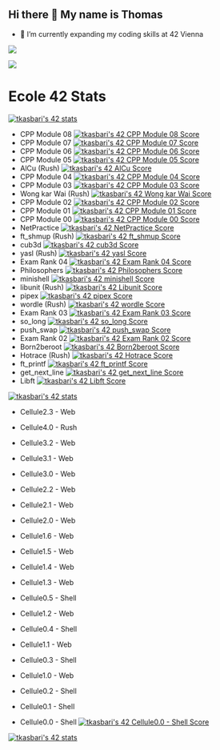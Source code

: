 ## Hi there 👋 My name is Thomas

- 🌱 I’m currently expanding my coding skills at 42 Vienna
<!--
**ChimPansky/chimpansky** is a ✨ _special_ ✨ repository because its `README.md` (this file) appears on your GitHub profile.

Here are some ideas to get you started:

- 🌱 I’m currently learning ...
- 👯 I’m looking to collaborate on ...
- 🤔 I’m looking for help with ...
- 💬 Ask me about ...
- 📫 How to reach me: ...
- 😄 Pronouns: ...
- ⚡ Fun fact: ...
-->

<!--[![tkasbari's 42 stats](https://badge.mediaplus.ma/darkblue/tkasbari?1337Badge=off&UM6P=off)](https://github.com/oakoudad/badge42)-->

![](http://github-profile-summary-cards.vercel.app/api/cards/profile-details?username=chimpansky&theme=algolia)

![](http://github-profile-summary-cards.vercel.app/api/cards/repos-per-language?username=chimpansky&theme=algolia)

# Ecole 42 Stats
[![tkasbari's 42 stats](https://badge.nimon.fr/api/v2/cly0gleez164901pgufeal46n/stats?cursusId=21&coalitionId=253)](https://github.com/Nimon77/badge42)

- CPP Module 08 [![tkasbari's 42 CPP Module 08 Score](https://badge.nimon.fr/api/v2/cly0gleez164901pgufeal46n/project/3732027)](https://github.com/Nimon77/badge42)
- CPP Module 07 [![tkasbari's 42 CPP Module 07 Score](https://badge.nimon.fr/api/v2/cly0gleez164901pgufeal46n/project/3729422)](https://github.com/Nimon77/badge42)
- CPP Module 06 [![tkasbari's 42 CPP Module 06 Score](https://badge.nimon.fr/api/v2/cly0gleez164901pgufeal46n/project/3717277)](https://github.com/Nimon77/badge42)
- CPP Module 05 [![tkasbari's 42 CPP Module 05 Score](https://badge.nimon.fr/api/v2/cly0gleez164901pgufeal46n/project/3710285)](https://github.com/Nimon77/badge42)
- AlCu (Rush) [![tkasbari's 42 AlCu Score](https://badge.nimon.fr/api/v2/cly0gleez164901pgufeal46n/project/3707926)](https://github.com/Nimon77/badge42)
- CPP Module 04 [![tkasbari's 42 CPP Module 04 Score](https://badge.nimon.fr/api/v2/cly0gleez164901pgufeal46n/project/3706660)](https://github.com/Nimon77/badge42)
- CPP Module 03 [![tkasbari's 42 CPP Module 03 Score](https://badge.nimon.fr/api/v2/cly0gleez164901pgufeal46n/project/3690761)](https://github.com/Nimon77/badge42)
- Wong kar Wai (Rush) [![tkasbari's 42 Wong kar Wai Score](https://badge.nimon.fr/api/v2/cly0gleez164901pgufeal46n/project/3665632)](https://github.com/Nimon77/badge42)
- CPP Module 02 [![tkasbari's 42 CPP Module 02 Score](https://badge.nimon.fr/api/v2/cly0gleez164901pgufeal46n/project/3687438)](https://github.com/Nimon77/badge42)
- CPP Module 01 [![tkasbari's 42 CPP Module 01 Score](https://badge.nimon.fr/api/v2/cly0gleez164901pgufeal46n/project/3684572)](https://github.com/Nimon77/badge42)
- CPP Module 00 [![tkasbari's 42 CPP Module 00 Score](https://badge.nimon.fr/api/v2/cly0gleez164901pgufeal46n/project/3576421)](https://github.com/Nimon77/badge42)
- NetPractice [![tkasbari's 42 NetPractice Score](https://badge.nimon.fr/api/v2/cly0gleez164901pgufeal46n/project/3576422)](https://github.com/Nimon77/badge42)
- ft_shmup (Rush) [![tkasbari's 42 ft_shmup  Score](https://badge.nimon.fr/api/v2/cly0gleez164901pgufeal46n/project/3634948)](https://github.com/Nimon77/badge42)
- cub3d [![tkasbari's 42 cub3d Score](https://badge.nimon.fr/api/v2/cly0gleez164901pgufeal46n/project/3576423)](https://github.com/Nimon77/badge42)
- yasl (Rush) [![tkasbari's 42 yasl Score](https://badge.nimon.fr/api/v2/cly0gleez164901pgufeal46n/project/3560689)](https://github.com/Nimon77/badge42)
- Exam Rank 04 [![tkasbari's 42 Exam Rank 04 Score](https://badge.nimon.fr/api/v2/cly0gleez164901pgufeal46n/project/3566850)](https://github.com/Nimon77/badge42)
- Philosophers [![tkasbari's 42 Philosophers Score](https://badge.nimon.fr/api/v2/cly0gleez164901pgufeal46n/project/3443314)](https://github.com/Nimon77/badge42)
- minishell [![tkasbari's 42 minishell Score](https://badge.nimon.fr/api/v2/cly0gleez164901pgufeal46n/project/3443315)](https://github.com/Nimon77/badge42)
- libunit (Rush) [![tkasbari's 42 Libunit Score](https://badge.nimon.fr/api/v2/cly0gleez164901pgufeal46n/project/3485111)](https://github.com/Nimon77/badge42)
- pipex [![tkasbari's 42 pipex Score](https://badge.nimon.fr/api/v2/cly0gleez164901pgufeal46n/project/3428306)](https://github.com/Nimon77/badge42)
- wordle (Rush) [![tkasbari's 42 wordle Score](https://badge.nimon.fr/api/v2/cly0gleez164901pgufeal46n/project/3399523)](https://github.com/Nimon77/badge42)
- Exam Rank 03 [![tkasbari's 42 Exam Rank 03 Score](https://badge.nimon.fr/api/v2/cly0gleez164901pgufeal46n/project/3439206)](https://github.com/Nimon77/badge42)
- so_long [![tkasbari's 42 so_long Score](https://badge.nimon.fr/api/v2/cly0gleez164901pgufeal46n/project/3369474)](https://github.com/Nimon77/badge42)
- push_swap [![tkasbari's 42 push_swap Score](https://badge.nimon.fr/api/v2/cly0gleez164901pgufeal46n/project/3369502)](https://github.com/Nimon77/badge42)
- Exam Rank 02 [![tkasbari's 42 Exam Rank 02 Score](https://badge.nimon.fr/api/v2/cly0gleez164901pgufeal46n/project/3368292)](https://github.com/Nimon77/badge42)
- Born2beroot [![tkasbari's 42 Born2beroot Score](https://badge.nimon.fr/api/v2/cly0gleez164901pgufeal46n/project/3316767)](https://github.com/Nimon77/badge42)
- Hotrace (Rush) [![tkasbari's 42 Hotrace Score](https://badge.nimon.fr/api/v2/cly0gleez164901pgufeal46n/project/3360060)](https://github.com/Nimon77/badge42)
- ft_printf [![tkasbari's 42 ft_printf Score](https://badge.nimon.fr/api/v2/cly0gleez164901pgufeal46n/project/3316766)](https://github.com/Nimon77/badge42)
- get_next_line [![tkasbari's 42 get_next_line Score](https://badge.nimon.fr/api/v2/cly0gleez164901pgufeal46n/project/3316768)](https://github.com/Nimon77/badge42)
- Libft [![tkasbari's 42 Libft Score](https://badge.nimon.fr/api/v2/cly0gleez164901pgufeal46n/project/3287427)](https://github.com/Nimon77/badge42)

<!-- Discovery Piscine Badge -->
[![tkasbari's 42 stats](https://badge.nimon.fr/api/v2/cly0gleez164901pgufeal46n/stats?cursusId=3&coalitionId=undefined)](https://github.com/Nimon77/badge42)

- Cellule2.3 - Web

- Cellule4.0 - Rush

- Cellule3.2 - Web

- Cellule3.1 - Web

- Cellule3.0 - Web

- Cellule2.2 - Web

- Cellule2.1 - Web

- Cellule2.0 - Web

- Cellule1.6 - Web

- Cellule1.5 - Web

- Cellule1.4 - Web

- Cellule1.3 - Web

- Cellule0.5 - Shell

- Cellule1.2 - Web

- Cellule0.4 - Shell

- Cellule1.1 - Web

- Cellule0.3 - Shell

- Cellule1.0 - Web

- Cellule0.2 - Shell

- Cellule0.1 - Shell

- Cellule0.0 - Shell [![tkasbari's 42 Cellule0.0 - Shell Score](https://badge.nimon.fr/api/v2/cly0gleez164901pgufeal46n/project/3648593)](https://github.com/Nimon77/badge42)

<!-- C Piscine badge -->
[![tkasbari's 42 stats](https://badge.nimon.fr/api/v2/cly0gleez164901pgufeal46n/stats?cursusId=9&coalitionId=250)](https://github.com/Nimon77/badge42)

